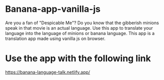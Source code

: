 # Banana-app-vanilla-js
Are you a fan of "Despicable Me"? Do you know that the gibberish minions speak in that movie is an actual language. Use this app to translate your language into the language of minions or banana language. This app is a translation app made using vanilla js on browser.

# Use the app with the following link
https://banana-language-talk.netlify.app/
